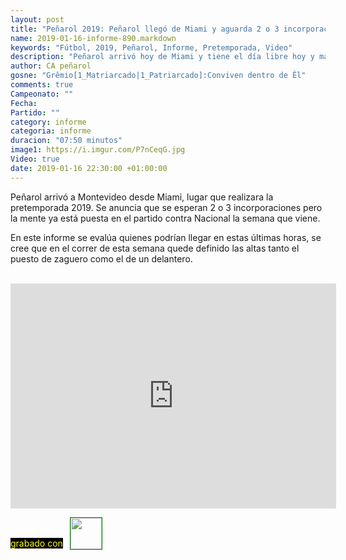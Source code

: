 ```yaml
---
layout: post
title: "Peñarol 2019: Peñarol llegó de Miami y aguarda 2 o 3 incorporaciones"
name: 2019-01-16-informe-890.markdown
keywords: "Fútbol, 2019, Peñarol, Informe, Pretemporada, Video"
description: "Peñarol arrivó hoy de Miami y tiene el día libre hoy y mañana, para el viernes hay partido entrenamiento contra el Torque y se esperan 2 o 3 incorporaciones, ya se piensa en el amistoso contra Nacional"
author: CA peñarol
gosne: "Grêmio[1_Matriarcado|1_Patriarcado]:Conviven dentro de Êl"
comments: true
Campeonato: ""
Fecha:
Partido: ""
category: informe
categoria: informe
duracion: "07:50 minutos"
image1: https://i.imgur.com/P7nCeqG.jpg
Video: true
date: 2019-01-16 22:30:00 +01:00:00
---
```


Peñarol arrivó a Montevideo desde Miami, lugar que realizara la pretemporada 2019. Se anuncia que se esperan 2 o 3 incorporaciones pero la mente ya está puesta en el partido contra Nacional la semana que viene.

En este informe se evalúa quienes podrían llegar en estas últimas horas, se cree que en el correr de esta semana quede definido las altas tanto el puesto de zaguero como el de un delantero.

<br>

<iframe width="521" height="360" src="https://www.youtube.com/embed/jZzZ9eaftc0" frameborder="0" allow="accelerometer; autoplay; encrypted-media; gyroscope; picture-in-picture" allowfullscreen></iframe>

<span style="color:yellow;background:black;margin-top:0px;">grabado con</span> <a href="http://ffmpeg.org"><img src="{{ site.url }}/images/ffmpeg.png" width="50px" style="border:1px solid green;vertical-align: sub;margin-left:7px;"></a>
